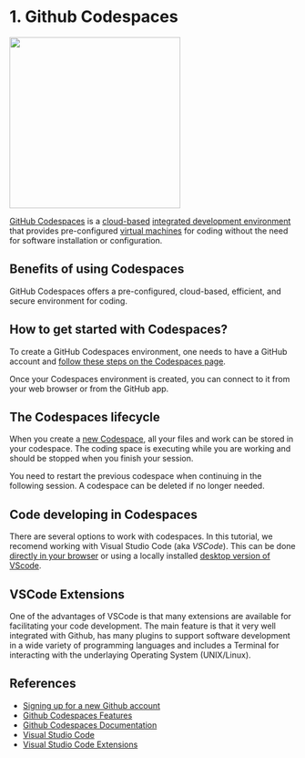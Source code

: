 # 1. Github Codespaces

<p><img src="https://github.gallerycdn.vsassets.io/extensions/github/codespaces/1.14.7/1683048444102/Microsoft.VisualStudio.Services.Icons.Default" width=300></p>


[GitHub Codespaces](https://github.com/features/codespaces)  is  a [cloud-based](https://en.wikipedia.org/wiki/Cloud_computing) [integrated development environment](https://en.wikipedia.org/wiki/Integrated_development_environment)  that provides pre-configured [virtual machines](https://en.wikipedia.org/wiki/Virtual_machine)  for coding without the need for software installation or configuration. 



## Benefits of using Codespaces

GitHub Codespaces offers a pre-configured, cloud-based, efficient, and secure environment for coding.




## How to get started with Codespaces?

To create a GitHub Codespaces environment, one needs to have a GitHub account and [follow these steps on the Codespaces page](https://docs.github.com/en/codespaces/getting-started/quickstart). 

Once your Codespaces environment is created, you can connect to it from your web browser or from the GitHub app.


## The Codespaces lifecycle

When you create a [new Codespace](https://docs.github.com/en/codespaces/getting-started/the-codespace-lifecycle), all your files and work can be stored in your codespace. The coding space is executing while you are working and should be stopped when you finish your session. 

You need to restart the previous codespace when continuing in the following session. A codespace can be deleted if no longer needed. 



## Code developing in Codespaces

There are several options to work with codespaces. In this tutorial, we recomend working with Visual Studio Code (aka _VSCode_). This can be done [directly in your browser](https://docs.github.com/en/codespaces/developing-in-codespaces/developing-in-a-codespace#working-in-a-codespace-in-the-browser) or using a locally installed  [desktop version of VScode](https://code.visualstudio.com/download).



## VSCode Extensions

One of the advantages of VSCode is that many extensions are available for facilitating your code development. The main feature is that it very well integrated with Github, has many plugins to support software development in a wide variety of programming languages and includes a Terminal for interacting with the underlaying Operating System (UNIX/Linux). 





## References

* [Signing up for a new Github account](https://docs.github.com/en/get-started/signing-up-for-github/signing-up-for-a-new-github-account)
* [Github Codespaces Features](https://github.com/features/codespaces)
* [Github Codespaces Documentation](https://docs.github.com/en/codespaces)
* [Visual Studio Code](https://code.visualstudio.com/)
* [Visual Studio Code Extensions](https://marketplace.visualstudio.com/VSCode)
  
